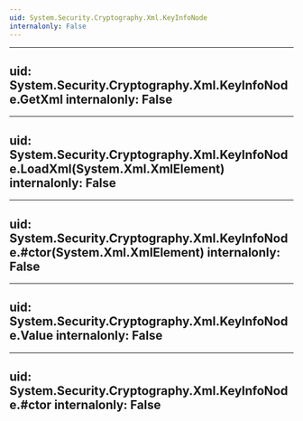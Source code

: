 ```yaml
---
uid: System.Security.Cryptography.Xml.KeyInfoNode
internalonly: False
---
```


---
uid: System.Security.Cryptography.Xml.KeyInfoNode.GetXml
internalonly: False
---

---
uid: System.Security.Cryptography.Xml.KeyInfoNode.LoadXml(System.Xml.XmlElement)
internalonly: False
---

---
uid: System.Security.Cryptography.Xml.KeyInfoNode.#ctor(System.Xml.XmlElement)
internalonly: False
---

---
uid: System.Security.Cryptography.Xml.KeyInfoNode.Value
internalonly: False
---

---
uid: System.Security.Cryptography.Xml.KeyInfoNode.#ctor
internalonly: False
---
